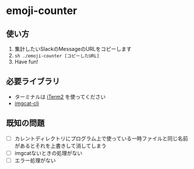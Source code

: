 # emoji-counter

## 使い方
1. 集計したいSlackのMessageのURLをコピーします
2. `sh ./emoji-counter [コピーしたURL]`
3. Have fun!

## 必要ライブラリ
- ターミナルは [iTerm2](https://www.iterm2.com/) を使ってください
- [imgcat-cli](https://github.com/egoist/imgcat-cli)


## 既知の問題
- [ ] カレントディレクトリにプログラム上で使っている一時ファイルと同じ名前があるとそれを上書きして消してしまう 
- [ ] imgcatないときの処理がない
- [ ] エラー処理がない
